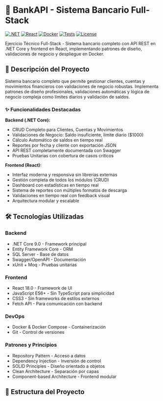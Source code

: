 # 🏦 BankAPI - Sistema Bancario Full-Stack

[![.NET](https://img.shields.io/badge/.NET-9.0-blue.svg)](https://dotnet.microsoft.com/)
[![React](https://img.shields.io/badge/React-18.0-blue.svg)](https://reactjs.org/)
[![Docker](https://img.shields.io/badge/Docker-Enabled-brightgreen.svg)](https://www.docker.com/)
[![Tests](https://img.shields.io/badge/Tests-Passing-brightgreen.svg)](https://github.com/rvegah/FullStackBankApp)
[![License](https://img.shields.io/badge/License-MIT-yellow.svg)](LICENSE)

Ejercicio Técnico Full-Stack - Sistema bancario completo con API REST en .NET Core y frontend en React, implementando patrones de diseño, validaciones de negocio y despliegue en Docker.

## 🎯 Descripción del Proyecto

Sistema bancario completo que permite gestionar clientes, cuentas y movimientos financieros con validaciones de negocio robustas. Implementa patrones de diseño profesionales, validaciones automáticas y lógica de negocio compleja como límites diarios y validación de saldos.

### ✨ Funcionalidades Destacadas

**Backend (.NET Core):**
- CRUD Completo para Clientes, Cuentas y Movimientos
- Validaciones de Negocio: Saldo insuficiente, límite diario ($1000)
- Cálculo Automático de saldos en tiempo real
- Reportes por fecha y cliente con exportación JSON
- API REST completamente documentada con Swagger
- Pruebas Unitarias con cobertura de casos críticos

**Frontend (React):**
- Interfaz moderna y responsiva sin librerías externas
- Gestión completa de todos los módulos (CRUD)
- Dashboard con estadísticas en tiempo real
- Sistema de reportes con múltiples formatos de descarga
- Validaciones en tiempo real con feedback visual
- Arquitectura modular y escalable

## 🛠️ Tecnologías Utilizadas

### Backend
- .NET Core 9.0 - Framework principal
- Entity Framework Core - ORM
- SQL Server - Base de datos
- Swagger/OpenAPI - Documentación
- xUnit + Moq - Pruebas unitarias

### Frontend
- React 18.0 - Framework de UI
- JavaScript ES6+ - Sin TypeScript para simplicidad
- CSS3 - Sin frameworks de estilos externos
- Fetch API - Para comunicación con backend

### DevOps
- Docker & Docker Compose - Containerización
- Git - Control de versiones

### Patrones y Principios
- Repository Pattern - Acceso a datos
- Dependency Injection - Inversión de control
- SOLID Principles - Diseño orientado a objetos
- Clean Architecture - Separación por capas
- Component-based Architecture - Frontend modular

## 🚀 Estructura del Proyecto
